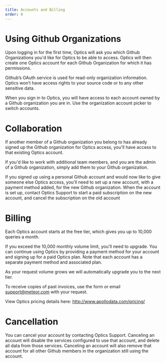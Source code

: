 ```yaml
---
title: Accounts and Billing
order: 0
---
```


# Using Github Organizations

Upon logging in for the first time, Optics will ask you which Github Organizations you'd like for Optics to be able to access. Optics will then create one Optics account for each Github Organization for which it has permissions.

Github’s OAuth service is used for read-only organization information. Optics won’t have access rights to your source code or to any other sensitive data.

When you sign in to Optics, you will have access to each account owned by a Github organization you are in. Use the organization account picker to switch accounts.

# Collaboration

If another member of a Github organization you belong to has already signed up the Github organization for Optics access, you'll have access to that existing Optics account.

If you'd like to work with additional team members, and you are the admin of a Github organization, simply add them to your Github organization.

If you signed up using a personal Github account and would now like to give someone else Optics access, you'll need to set up a new account, with a payment method added, for the new Github organization. When the account is set up, contact Optics Support to start a paid subscription on the new account, and cancel the subscription on the old account

# Billing

Each Optics account starts at the free tier, which gives you up to 10,000 queries a month.

If you exceed the 10,000 monthly volume limit, you'll need to upgrade. You can continue using Optics by providing a payment method for your account and signing up for a paid Optics plan. Note that each account has a separate payment method and associated plan.

As your request volume grows we will automatically upgrade you to the next tier.

To receive copies of past invoices, use the form or email <a href="mailto:support@meteor.com">support@meteor.com</a> with your request.

View Optics pricing details here: http://www.apollodata.com/pricing/

# Cancellation

You can cancel your account by contacting Optics Support. Canceling an account will disable the services configured to use that account, and delete all data from those services. Canceling an account will also remove that account for all other Github members in the organization still using the account.

